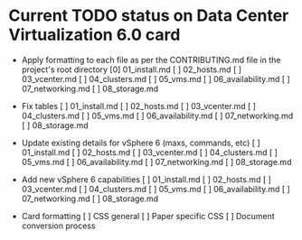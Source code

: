 
# Current TODO status on Data Center Virtualization 6.0 card

- Apply formatting to each file as per the CONTRIBUTING.md file in the project's root directory
  [0] 01_install.md
  [ ] 02_hosts.md
  [ ] 03_vcenter.md
  [ ] 04_clusters.md
  [ ] 05_vms.md
  [ ] 06_availability.md
  [ ] 07_networking.md
  [ ] 08_storage.md  

- Fix tables
  [ ] 01_install.md
  [ ] 02_hosts.md
  [ ] 03_vcenter.md
  [ ] 04_clusters.md
  [ ] 05_vms.md
  [ ] 06_availability.md
  [ ] 07_networking.md
  [ ] 08_storage.md  

- Update existing details for vSphere 6 (maxs, commands, etc)
  [ ] 01_install.md
  [ ] 02_hosts.md
  [ ] 03_vcenter.md
  [ ] 04_clusters.md
  [ ] 05_vms.md
  [ ] 06_availability.md
  [ ] 07_networking.md
  [ ] 08_storage.md  

- Add new vSphere 6 capabilities
  [ ] 01_install.md
  [ ] 02_hosts.md
  [ ] 03_vcenter.md
  [ ] 04_clusters.md
  [ ] 05_vms.md
  [ ] 06_availability.md
  [ ] 07_networking.md
  [ ] 08_storage.md  

- Card formatting
  [ ] CSS general
  [ ] Paper specific CSS
  [ ] Document conversion process

